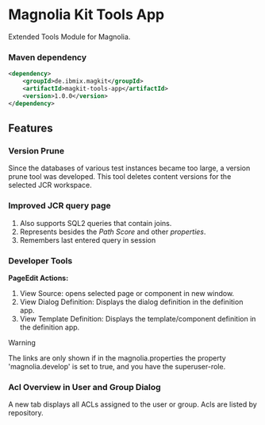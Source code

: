 # Magnolia Kit Tools App #
Extended Tools Module for Magnolia.

### Maven dependency
```xml
<dependency>
    <groupId>de.ibmix.magkit</groupId>
    <artifactId>magkit-tools-app</artifactId>
    <version>1.0.0</version>
</dependency>
```

## Features ##
### Version Prune ###
Since the databases of various test instances became too large, a version prune tool was developed.
This tool deletes content versions for the selected JCR workspace.

### Improved JCR query page ###
1. Also supports SQL2 queries that contain joins.
2. Represents besides the _Path Score_ and other _properties_.
3. Remembers last entered query in session

### Developer Tools ###  
**PageEdit Actions:**
1. View Source: opens selected page or component in new window.
2. View Dialog Definition: Displays the dialog definition in the definition app.
3. View Template Definition: Displays the template/component definition in the definition app.

> [!WARNING]
> The links are only shown if in the magnolia.properties the property 'magnolia.develop' is set to true, and you have the superuser-role.

### Acl Overview in User and Group Dialog ###
A new tab displays all ACLs assigned to the user or group. Acls are listed by repository.
